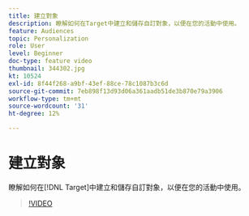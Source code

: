```yaml
---
title: 建立對象
description: 瞭解如何在Target中建立和儲存自訂對象，以便在您的活動中使用。
feature: Audiences
topic: Personalization
role: User
level: Beginner
doc-type: feature video
thumbnail: 344302.jpg
kt: 10524
exl-id: 8f44f268-a9bf-43ef-88ce-78c1087b3c6d
source-git-commit: 7eb898f13d93d06a361aadb51de3b870e79a3906
workflow-type: tm+mt
source-wordcount: '31'
ht-degree: 12%

---
```


# 建立對象

瞭解如何在[!DNL Target]中建立和儲存自訂對象，以便在您的活動中使用。

>[!VIDEO](https://video.tv.adobe.com/v/344302/?quality=12&learn=on)
